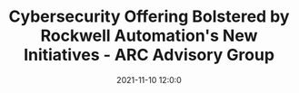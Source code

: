 ---
"title": "Cybersecurity Offering Bolstered by Rockwell Automation's New Initiatives - ARC Advisory Group"
"date": "2021-11-10 12:0:0"
"feed_name": "GOOGLENEWSINDUSTRIAL"
"feed_website": "https://news.google.com/search?q=industrial%2Bincident&hl=en-US&gl=US&ceid=US:en"
"feed_rss": "https://news.google.com/rss/search?q=industrial%2Bincident&hl=en-US&gl=US&ceid=US:en"
"link": "https://www.arcweb.com/blog/cybersecurity-offering-bolstered-rockwell-automations-new-initiatives"
"source": "{'href': 'https://www.arcweb.com', 'title': 'ARC Advisory Group'}"
"file": "_posts/2021-1-1-d792901637c08d68ee89a9c68fbf72162f33a1cf.md"
"accident": "0"
"drilling": "0"
"dead": "0"
"injured": "0"
"arrested": "0"
"place": "unknown place"
"where": "unknown site"
"causes": "unknown"
"place_uri": "unknown place"
---